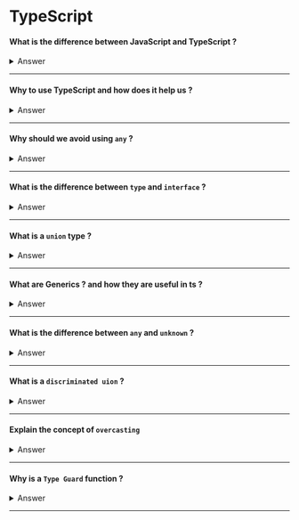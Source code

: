 # TypeScript


#### What is the difference between JavaScript and TypeScript ?

<details>
<summary>Answer</summary>
<p>

</p>
</details>

---

#### Why to use TypeScript and how does it help us ?

<details>
<summary>Answer</summary>
<p>

</p>
</details>

---

#### Why should we avoid using `any` ?

<details>
<summary>Answer</summary>
<p>

</p>
</details>

---

#### What is the difference between `type` and `interface` ?

<details>
<summary>Answer</summary>
<p>

</p>
</details>

---

#### What is a `union` type ?

<details>
<summary>Answer</summary>
<p>

</p>
</details>

---

#### What are Generics ? and how they are useful in ts ?

<details>
<summary>Answer</summary>
<p>

</p>
</details>

---

#### What is the difference between `any` and `unknown` ?

<details>
<summary>Answer</summary>
<p>

</p>
</details>

---

#### What is a `discriminated uion` ?

<details>
<summary>Answer</summary>
<p>

</p>
</details>

---

#### Explain the concept of `overcasting`

<details>
<summary>Answer</summary>
<p>

</p>
</details>

---

#### Why is a `Type Guard` function ?

<details>
<summary>Answer</summary>
<p>

</p>
</details>

---
